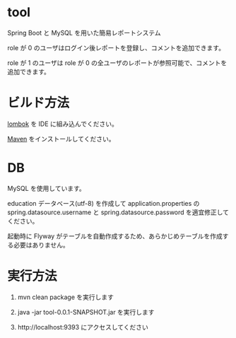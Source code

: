 # tool
Spring Boot と MySQL を用いた簡易レポートシステム

role が 0 のユーザはログイン後レポートを登録し、コメントを追加できます。

role が 1 のユーザは role が 0 の全ユーザのレポートが参照可能で、コメントを追加できます。


# ビルド方法

[lombok](https://projectlombok.org/download) を IDE に組み込んでください。

[Maven](https://maven.apache.org/download.cgi) をインストールしてください。


# DB
MySQL を使用しています。

education データベース(utf-8) を作成して application.properties の spring.datasource.username と spring.datasource.password を適宜修正してください。

起動時に Flyway がテーブルを自動作成するため、あらかじめテーブルを作成する必要はありません。


# 実行方法

1. mvn clean package を実行します

1. java -jar tool-0.0.1-SNAPSHOT.jar を実行します

1. http://localhost:9393 にアクセスしてください



